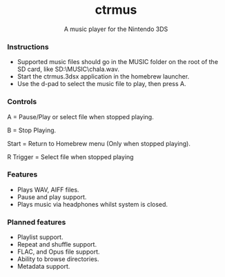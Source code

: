 <h1 align="center">ctrmus</h1>
<p align="center">A music player for the Nintendo 3DS</p>

### Instructions
* Supported music files should go in the MUSIC folder on the root of the SD card, like SD:\MUSIC\chala.wav.
* Start the ctrmus.3dsx application in the homebrew launcher.
* Use the d-pad to select the music file to play, then press A.

### Controls
A = Pause/Play or select file when stopped playing.

B = Stop Playing.

Start = Return to Homebrew menu (Only when stopped playing).

R Trigger = Select file when stopped playing

### Features
* Plays WAV, AIFF files.
* Pause and play support.
* Plays music via headphones whilst system is closed.

### Planned features
* Playlist support.
* Repeat and shuffle support.
* FLAC, and Opus file support.
* Ability to browse directories.
* Metadata support.


